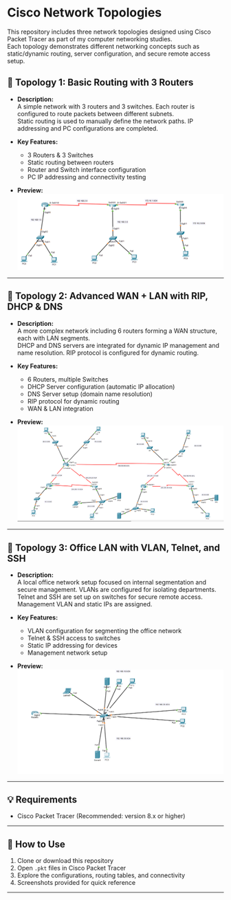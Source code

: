 # Cisco Network Topologies

This repository includes three network topologies designed using Cisco Packet Tracer as part of my computer networking studies.  
Each topology demonstrates different networking concepts such as static/dynamic routing, server configuration, and secure remote access setup.

## 🧩 Topology 1: Basic Routing with 3 Routers

- **Description:**  
  A simple network with 3 routers and 3 switches. Each router is configured to route packets between different subnets.  
  Static routing is used to manually define the network paths. IP addressing and PC configurations are completed.

- **Key Features:**
  - 3 Routers & 3 Switches
  - Static routing between routers
  - Router and Switch interface configuration
  - PC IP addressing and connectivity testing

- **Preview:**  
  ![Topology 1 Screenshot](images/genel2.png)

---

## 🧩 Topology 2: Advanced WAN + LAN with RIP, DHCP & DNS

- **Description:**  
  A more complex network including 6 routers forming a WAN structure, each with LAN segments.  
  DHCP and DNS servers are integrated for dynamic IP management and name resolution. RIP protocol is configured for dynamic routing.

- **Key Features:**
  - 6 Routers, multiple Switches
  - DHCP Server configuration (automatic IP allocation)
  - DNS Server setup (domain name resolution)
  - RIP protocol for dynamic routing
  - WAN & LAN integration

- **Preview:**  
  ![Topology 2 Screenshot](images/genel1.png)

---

## 🧩 Topology 3: Office LAN with VLAN, Telnet, and SSH

- **Description:**  
  A local office network setup focused on internal segmentation and secure management. VLANs are configured for isolating departments.  
  Telnet and SSH are set up on switches for secure remote access. Management VLAN and static IPs are assigned.

- **Key Features:**
  - VLAN configuration for segmenting the office network
  - Telnet & SSH access to switches
  - Static IP addressing for devices
  - Management network setup

- **Preview:**  
  ![Topology 3 Screenshot](images/ofis.png)

---

## 💡 Requirements

- Cisco Packet Tracer (Recommended: version 8.x or higher)

---

## 🧭 How to Use

1. Clone or download this repository
2. Open `.pkt` files in Cisco Packet Tracer
3. Explore the configurations, routing tables, and connectivity
4. Screenshots provided for quick reference

---


